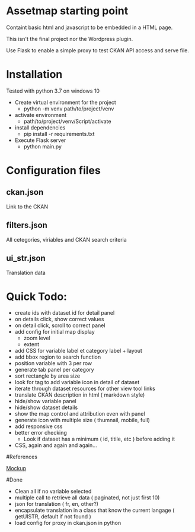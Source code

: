 # Assetmap starting point

Containt basic html and javascript to be embedded in a HTML page.

This isn't the final project nor the Wordpress plugin.

Use Flask to enable a simple proxy to test CKAN API access and serve file.

# Installation

Tested with python 3.7 on windows 10

* Create virtual environment for the project
    * python -m venv path/to/project/venv
* activate environment
    * path/to/project/venv/Script/activate
* install dependencies
    * pip install -r requirements.txt
* Execute Flask server
    * python main.py
    
# Configuration files

## ckan.json
 
Link to the CKAN 

## filters.json

All cetegories, viriables and CKAN search criteria

## ui_str.json

Translation data

# Quick Todo:

* create ids with dataset id for detail panel
* on details click, show correct values
* on detail click, scroll to correct panel
* add config for initial map display
    * zoom level
    * extent
* add CSS for variable label et category label + layout
* add bbox region to search function
* position variable with 3 per row
* generate tab panel per category
* sort rectangle by area size
* look for tag to add variable icon in detail of dataset
* iterate through dataset resources for other view tool links
* translate CKAN description in html ( markdown style)
* hide/show variable panel
* hide/show dataset details
* show the map control and attribution even with panel
* generate icon with multiple size ( thumnail, mobile, full)
* add responsive css
* better error checking
    * Look if dataset has a minimum ( id, titile, etc ) before adding it
* CSS, again and again and again...

#References

[Mockup](https://xd.adobe.com/view/f27999f2-a6d1-4498-51b1-37dc757286ff-8448/screen/6b487dff-190c-45b1-b1ca-478295611337/Web-1920-15/)

#Done
* Clean all if no variable selected 
* multiple call to retrieve all data ( paginated, not just first 10)
* json for translation ( fr, en, other?)
* encapsulate translation in a class that know the current langage ( getUISTR, default if not found )
* load config for proxy in ckan.json in python